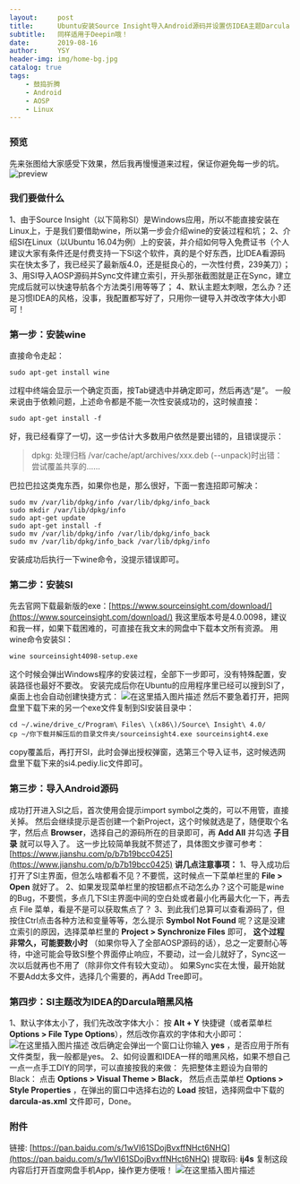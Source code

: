 ```yaml
---
layout:     post
title:      Ubuntu安装Source Insight导入Android源码并设置仿IDEA主题Darcula
subtitle:   同样适用于Deepin哦！
date:       2019-08-16
author:     YSY
header-img: img/home-bg.jpg
catalog: true
tags:
    - 鼓捣折腾
    - Android
    - AOSP
    - Linux
---
```


### 预览
先来张图给大家感受下效果，然后我再慢慢道来过程，保证你避免每一步的坑。
![preview](https://imgconvert.csdnimg.cn/20190816214656427.png)
### 我们要做什么
1、由于Source Insight（以下简称SI）是Windows应用，所以不能直接安装在Linux上，于是我们要借助wine，所以第一步会介绍wine的安装过程和坑；
2、介绍SI在Linux（以Ubuntu 16.04为例）上的安装，并介绍如何导入免费证书（个人建议大家有条件还是付费支持一下SI这个软件，真的是个好东西，比IDEA看源码实在快太多了，我已经买了最新版4.0，还是挺良心的，一次性付费，239美刀）；
3、用SI导入AOSP源码并Sync文件建立索引，开头那张截图就是正在Sync，建立完成后就可以快速导航各个方法类引用等等了；
4、默认主题太刺眼，怎么办？还是习惯IDEA的风格，没事，我配置都写好了，只用你一键导入并改改字体大小即可！
### 第一步：安装wine
直接命令走起：
```shell
sudo apt-get install wine
```
过程中终端会显示一个确定页面，按Tab键选中并确定即可，然后再选“是”。
一般来说由于依赖问题，上述命令都是不能一次性安装成功的，这时候直接：
```shell
sudo apt-get install -f
```
好，我已经看穿了一切，这一步估计大多数用户依然是要出错的，且错误提示：

> dpkg: 处理归档
> /var/cache/apt/archives/xxx.deb
> (--unpack)时出错：  尝试覆盖共享的……

巴拉巴拉这类鬼东西，如果你也是，那么很好，下面一套连招即可解决：
```shell
sudo mv /var/lib/dpkg/info /var/lib/dpkg/info_back
sudo mkdir /var/lib/dpkg/info
sudo apt-get update
sudo apt-get install -f
sudo mv /var/lib/dpkg/info /var/lib/dpkg/info_back
sudo mv /var/lib/dpkg/info_back /var/lib/dpkg/info
```
安装成功后执行一下wine命令，没提示错误即可。
### 第二步：安装SI
先去官网下载最新版的exe：[https://www.sourceinsight.com/download/](https://www.sourceinsight.com/download/)
我这里版本号是4.0.0098，建议和我一样，如果下载困难的，可直接在我文末的网盘中下载本文所有资源。
用wine命令安装SI：
```shell
wine sourceinsight4098-setup.exe
```
这个时候会弹出Windows程序的安装过程，全部下一步即可，没有特殊配置，安装路径也最好不要改。
安装完成后你在Ubuntu的应用程序里已经可以搜到SI了，桌面上也会自动创建快捷方式：
![在这里插入图片描述](https://imgconvert.csdnimg.cn/20190816221426934.png)
然后不要急着打开，把网盘里下载下来的另一个exe文件复制到SI安装目录中：
```shell
cd ~/.wine/drive_c/Program\ Files\ \(x86\)/Source\ Insight\ 4.0/
cp ~/你下载并解压后的目录文件夹/sourceinsight4.exe sourceinsight4.exe
```
copy覆盖后，再打开SI，此时会弹出授权弹窗，选第三个导入证书，这时候选网盘里下载下来的si4.pediy.lic文件即可。
### 第三步：导入Android源码
成功打开进入SI之后，首次使用会提示import symbol之类的，可以不用管，直接关掉。
然后会继续提示是否创建一个新Project，这个时候就选是了，随便取个名字，然后点 **Browser**，选择自己的源码所在的目录即可，再 **Add All** 并勾选 **子目录** 就可以导入了。
这一步比较简单我就不赘述了，具体图文步骤可参考：[https://www.jianshu.com/p/b7b19bcc0425](https://www.jianshu.com/p/b7b19bcc0425)
**讲几点注意事项：**
1、导入成功后打开了SI主界面，但怎么啥都看不见？不要慌，这时候点一下菜单栏里的 **File > Open** 就好了。
2、如果发现菜单栏里的按钮都点不动怎么办？这个可能是wine的Bug，不要慌，多点几下SI主界面中间的空白处或者最小化再最大化一下，再去点 File 菜单，看是不是可以获取焦点了？
3、到此我们总算可以查看源码了，但按住Ctrl点击各种方法和变量等等，怎么提示 **Symbol Not Found** 呢？这是没建立索引的原因，选择菜单栏里的 **Project > Synchronize Files** 即可， **这个过程非常久，可能要数小时** （如果你导入了全部AOSP源码的话），总之一定要耐心等待，中途可能会导致SI整个界面停止响应，不要动，过一会儿就好了，Sync这一次以后就再也不用了（除非你文件有较大变动）。
如果Sync实在太慢，最开始就不要Add太多文件，选择几个需要的，再Add Tree即可。
### 第四步：SI主题改为IDEA的Darcula暗黑风格
1、默认字体太小了，我们先改改字体大小：
按 **Alt + Y** 快捷键（或者菜单栏 **Options > File Type Options**），然后改你喜欢的字体和大小即可：
![在这里插入图片描述](https://imgconvert.csdnimg.cn/20190816223801624.png)
改后确定会弹出一个窗口让你输入 **yes** ，是否应用于所有文件类型，我一般都是yes。
2、如何设置和IDEA一样的暗黑风格，如果不想自己一点一点手工DIY的同学，可以直接按我的来做：
先把整体主题设为自带的Black：
点击 **Options > Visual Theme > Black**，
然后点击菜单栏 **Options > Style Properties** ，在弹出的窗口中选择右边的 **Load** 按钮，选择网盘中下载的 **darcula-as.xml** 文件即可，Done。
### 附件
链接: [https://pan.baidu.com/s/1wVI61SDojBvxffNHct6NHQ](https://pan.baidu.com/s/1wVI61SDojBvxffNHct6NHQ) 提取码: **ij4s** 复制这段内容后打开百度网盘手机App，操作更方便哦！
![在这里插入图片描述](https://imgconvert.csdnimg.cn/20190816230010151.jpg)
